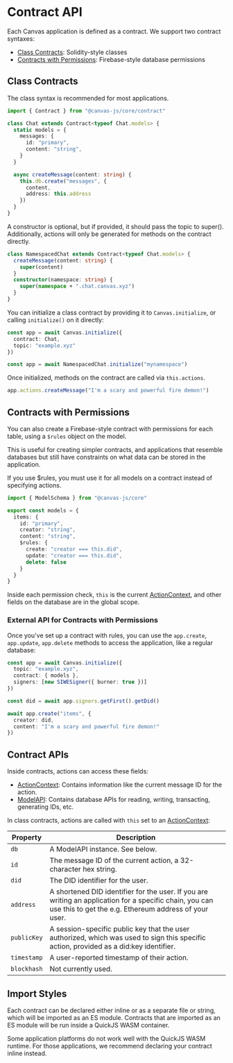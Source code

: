 # Contract API

Each Canvas application is defined as a contract. We support two contract syntaxes:

* [Class Contracts](#class-contracts): Solidity-style classes
* [Contracts with Permissions](#contracts-with-permissions): Firebase-style database permissions

## Class Contracts

The class syntax is recommended for most applications.

```ts
import { Contract } from "@canvas-js/core/contract"

class Chat extends Contract<typeof Chat.models> {
  static models = {
    messages: {
      id: "primary",
      content: "string",
    }
  }

  async createMessage(content: string) {
    this.db.create("messages", {
      content,
      address: this.address
    })
  }
}
```

A constructor is optional, but if provided, it should pass the topic to super(). Additionally, actions will only be generated for methods on the contract directly.

```ts
class NamespacedChat extends Contract<typeof Chat.models> {
  createMessage(content: string) {
    super(content)
  }
  constructor(namespace: string) {
    super(namespace + ".chat.canvas.xyz")
  }
}
```

You can initialize a class contract by providing it to `Canvas.initialize`, or calling `initialize()` on it directly:

```ts
const app = await Canvas.initialize({
  contract: Chat,
  topic: "example.xyz"
})
```

```ts
const app = await NamespacedChat.initialize("mynamespace")
```

Once initialized, methods on the contract are called via `this.actions`.

```ts
app.actions.createMessage("I'm a scary and powerful fire demon!")
```

## Contracts with Permissions

You can also create a Firebase-style contract with permissions for each table, using a `$rules` object on the model.

This is useful for creating simpler contracts, and applications that resemble databases but still have constraints on what data can be stored in the application.

If you use $rules, you must use it for all models on a contract instead of specifying actions.

```ts
import { ModelSchema } from "@canvas-js/core"

export const models = {
  items: {
    id: "primary",
    creator: "string",
    content: "string",
    $rules: {
      create: "creator === this.did",
      update: "creator === this.did",
      delete: false
    }
  }
}
```

Inside each permission check, `this` is the current [ActionContext](#actioncontext), and other fields on the database are in the global scope.

### External API for Contracts with Permissions

Once you've set up a contract with rules, you can use the `app.create`, `app.update`, `app.delete` methods to access the application, like a regular database:

```ts
const app = await Canvas.initialize({
  topic: "example.xyz",
  contract: { models },
  signers: [new SIWESigner({ burner: true })]
})

const did = await app.signers.getFirst().getDid()

await app.create("items", {
  creator: did,
  content: "I'm a scary and powerful fire demon!"
})
```

## Contract APIs

Inside contracts, actions can access these fields:

* [ActionContext](#actioncontext): Contains information like the current message ID for the action.
* [ModelAPI](./model.md#modelapi): Contains database APIs for reading, writing, transacting, generating IDs, etc.

In class contracts, actions are called with `this` set to an [ActionContext](../api/core.md#api):

| Property | Description |
|----------|-------------|
| `db` | A ModelAPI instance. See below. |
| `id` | The message ID of the current action, a 32-character hex string. |
| `did` | The DID identifier for the user. |
| `address` | A shortened DID identifier for the user. If you are writing an application for a specific chain, you can use this to get the e.g. Ethereum address of your user. |
| `publicKey` | A session-specific public key that the user authorized, which was used to sign this specific action, provided as a did:key identifier. |
| `timestamp` | A user-reported timestamp of their action. |
| `blockhash` | Not currently used. |


## Import Styles

Each contract can be declared either inline or as a separate file or string, which will be imported as an ES module. Contracts that are imported as an ES module will be run inside a QuickJS WASM container.

Some application platforms do not work well with the QuickJS WASM runtime. For those applications, we recommend declaring your contract inline instead.
